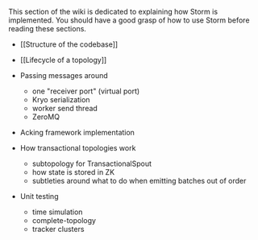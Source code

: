 This section of the wiki is dedicated to explaining how Storm is implemented. You should have a good grasp of how to use Storm before reading these sections. 

- [[Structure of the codebase]]
- [[Lifecycle of a topology]]

- Passing messages around
  - one "receiver port" (virtual port)
  - Kryo serialization
  - worker send thread
  - ZeroMQ
- Acking framework implementation
- How transactional topologies work
   - subtopology for TransactionalSpout
   - how state is stored in ZK
   - subtleties around what to do when emitting batches out of order
- Unit testing
  - time simulation
  - complete-topology
  - tracker clusters
